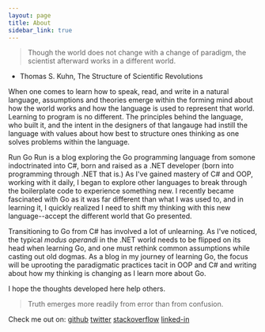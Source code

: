 ```yaml
---
layout: page
title: About
sidebar_link: true
---
```


> Though the world does not change with a change of paradigm, the scientist afterward works in a different world. 
- Thomas S. Kuhn, The Structure of Scientific Revolutions

<p class="message">When one comes to learn how to speak, read, and write in a natural language, assumptions and theories emerge within the forming mind about how the world works and how the language is used to represent that world. Learning to program is no different. The principles behind the language, who built it, and the intent in the designers of that langauge had instill the language with values about how best to structure ones thinking as one solves problems within the language.</p>

<p class="message">Run Go Run is a blog exploring the Go programming language from somone indoctrinated into C#, born and raised as a .NET developer (born into programming through .NET that is.) As I've gained mastery of C# and OOP, working with it daily, I began to explore other languages to break through the boilerplate code to experience something new. I recently became fascinated with Go as it was far different than what I was used to, and in learning it, I quickly realized I need to shift my thinking with this new language--accept the different world that Go presented.</p>

<p class="message">Transitioning to Go from C# has involved a lot of unlearning. As I've noticed, the typical <i>modus operandi</i> in the .NET world needs to be flipped on its head when learning Go, and one must rethink common assumptions while casting out old dogmas.  As a blog in my journey of learning Go, the focus will be uprooting the paradigmatic practices tacit in OOP and C# and writing about how my thinking is changing as I learn more about Go.
</p>

<p class="message">
I hope the thoughts developed here help others.
</p>

> Truth emerges more readily from error than from confusion.

Check me out on:
[github][my-github]
[twitter][twitter]
[stackoverflow][stackoverflow]
[linked-in](https://www.linkedin.com/in/jesse-anderson-99469349/)

[presence-io]: https://www.presence.io
[my-github]: http://github.com/jeryanders
[twitter]: https://www.twitter.com/atomdata
[stackoverflow]: https://stackoverflow.com/users/1798775/jranderson
